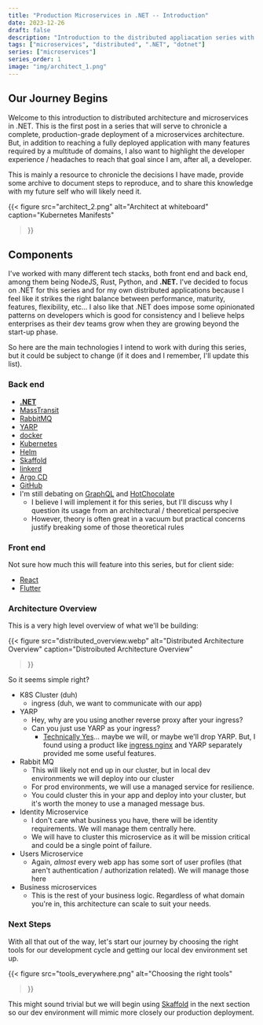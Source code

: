 ```yaml
---
title: "Production Microservices in .NET -- Introduction"
date: 2023-12-26
draft: false
description: "Introduction to the distributed appliacation series with a focus on .NET"
tags: ["microservices", "distributed", ".NET", "dotnet"]
series: ["microservices"]
series_order: 1
image: "img/architect_1.png"
---
```


## Our Journey Begins

Welcome to this introduction to distributed architecture and microservices in .NET. This is the first post in a series that will serve to chronicle a complete, production-grade deployment of a microservices architecture. But, in addition to reaching a fully deployed application with many features required by a multitude of domains, I also want to highlight the developer experience / headaches to reach that goal since I am, after all, a developer. 

This is mainly a resource to chronicle the decisions I have made, provide some archive to document steps to reproduce, and to share this knowledge with my future self who will likely need it.

{{< figure
    src="architect_2.png"
    alt="Architect at whiteboard"
    caption="Kubernetes Manifests"
>}}

## Components

I've worked with many different tech stacks, both front end and back end, among them being NodeJS, Rust, Python, and __.NET.__ I've decided to focus on .NET for this series and for my own distributed applications because I feel like it strikes the right balance between performance, maturity, features, flexibility, etc... I also like that .NET does impose some opinionated patterns on developers which is good for consistency and I believe helps enterprises as their dev teams grow when they are growing beyond the start-up phase.

So here are the main technologies I intend to work with during this series, but it could be subject to change (if it does and I remember, I'll update this list).

### Back end
- [__.NET__](https://dotnet.microsoft.com/en-us/)
- [MassTransit](https://masstransit.io/)
- [RabbitMQ](https://www.rabbitmq.com/)
- [YARP](https://microsoft.github.io/reverse-proxy/)
- [docker](https://www.docker.com/)
- [Kubernetes](https://kubernetes.io/)
- [Helm](https://helm.sh/)
- [Skaffold](https://skaffold.dev/)
- [linkerd](https://linkerd.io/)
- [Argo CD](https://argo-cd.readthedocs.io/en/stable/)
- [GitHub](https://github.com/)
- I'm still debating on [GraphQL](https://graphql.org/) and [HotChocolate](https://chillicream.com/docs/hotchocolate/v13)
  - I believe I will implement it for this series, but I'll discuss why I question its usage from an architectural / theoretical perspecive
  - However, theory is often great in a vacuum but practical concerns justify breaking some of those theoretical rules

### Front end
Not sure how much this will feature into this series, but for client side:
- [React](https://react.dev/)
- [Flutter](https://flutter.dev/)

### Architecture Overview

This is a very high level overview of what we'll be building:

{{< figure
    src="distributed_overview.webp"
    alt="Distributed Architecture Overview"
    caption="Distroibuted Architecture Overview"
>}}

So it seems simple right?

- K8S Cluster (duh)
  - ingress (duh, we want to communicate with our app)
- YARP
  - Hey, why are you using another reverse proxy after your ingress?
  - Can you just use YARP as your ingress?
    - [Technically Yes](https://github.com/microsoft/reverse-proxy/blob/main/docs/docfx/articles/kubernetes-ingress.md)... maybe we will, or maybe we'll drop YARP. But, I found using a product like [ingress nginx](https://github.com/kubernetes/ingress-nginx) and YARP separately provided me some useful features.
- Rabbit MQ
  - This will likely not end up in our cluster, but in local dev environments we will deploy into our cluster
  - For prod environments, we will use a managed service for resilience.
  - You could cluster this in your app and deploy into your cluster, but it's worth the money to use a managed message bus.
- Identity Microservice
  - I don't care what business you have, there will be identity requirements. We will manage them centrally here.
  - We will have to cluster this microservice as it will be mission critical and could be a single point of failure.
- Users Microservice
  - Again, *almost* every web app has some sort of user profiles (that aren't authentication / authorization related). We will manage those here
- Business microservices
  - This is the rest of your business logic. Regardless of what domain you're in, this architecture can scale to suit your needs.

### Next Steps
With all that out of the way, let's start our journey by choosing the right tools for our development cycle and getting our local dev environment set up.

{{< figure
    src="tools_everywhere.png"
    alt="Choosing the right tools"
>}}

This might sound trivial but we will begin using [Skaffold](https://skaffold.dev/) in the next section so our dev environment will mimic more closely our production deployment.